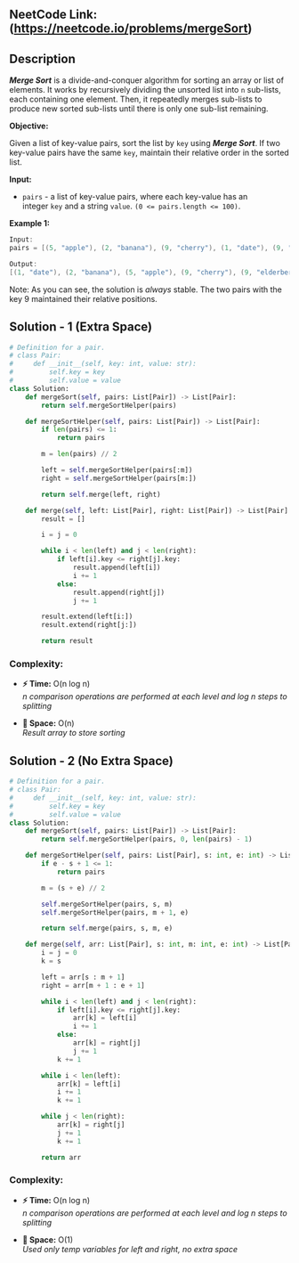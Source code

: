 ## **NeetCode Link:** (https://neetcode.io/problems/mergeSort)

## **Description**

_**Merge Sort**_ is a divide-and-conquer algorithm for sorting an array or list of elements. It works by recursively dividing the unsorted list into `n` sub-lists, each containing one element. Then, it repeatedly merges sub-lists to produce new sorted sub-lists until there is only one sub-list remaining.

**Objective:**

Given a list of key-value pairs, sort the list by `key` using _**Merge Sort**_. If two key-value pairs have the same `key`, maintain their relative order in the sorted list.

**Input:**

- `pairs` - a list of key-value pairs, where each key-value has an integer `key` and a string `value`. `(0 <= pairs.length <= 100)`.

**Example 1:**

```java
Input:
pairs = [(5, "apple"), (2, "banana"), (9, "cherry"), (1, "date"), (9, "elderberry")]

Output:
[(1, "date"), (2, "banana"), (5, "apple"), (9, "cherry"), (9, "elderberry")]
```

Note: As you can see, the solution is _always_ stable. The two pairs with the key 9 maintained their relative positions.

## **Solution - 1 (Extra Space)**

```python
# Definition for a pair.
# class Pair:
#     def __init__(self, key: int, value: str):
#         self.key = key
#         self.value = value
class Solution:
    def mergeSort(self, pairs: List[Pair]) -> List[Pair]:
        return self.mergeSortHelper(pairs)

    def mergeSortHelper(self, pairs: List[Pair]) -> List[Pair]:
        if len(pairs) <= 1:
            return pairs

        m = len(pairs) // 2

        left = self.mergeSortHelper(pairs[:m])
        right = self.mergeSortHelper(pairs[m:])

        return self.merge(left, right)

    def merge(self, left: List[Pair], right: List[Pair]) -> List[Pair]:
        result = []

        i = j = 0

        while i < len(left) and j < len(right):
            if left[i].key <= right[j].key:
                result.append(left[i])
                i += 1
            else:
                result.append(right[j])
                j += 1

        result.extend(left[i:])
        result.extend(right[j:])

        return result
```

### **Complexity:**
- **⚡ Time:** O(n log n)  
*n comparison operations are performed at each level and log n  steps to splitting*

- **💾 Space:** O(n)  
*Result array to store sorting*


## **Solution - 2 (No Extra Space)**

```python
# Definition for a pair.
# class Pair:
#     def __init__(self, key: int, value: str):
#         self.key = key
#         self.value = value
class Solution:
    def mergeSort(self, pairs: List[Pair]) -> List[Pair]:
        return self.mergeSortHelper(pairs, 0, len(pairs) - 1)

    def mergeSortHelper(self, pairs: List[Pair], s: int, e: int) -> List[Pair]:
        if e - s + 1 <= 1:
            return pairs

        m = (s + e) // 2

        self.mergeSortHelper(pairs, s, m)
        self.mergeSortHelper(pairs, m + 1, e)

        return self.merge(pairs, s, m, e)

    def merge(self, arr: List[Pair], s: int, m: int, e: int) -> List[Pair]:
        i = j = 0
        k = s

        left = arr[s : m + 1]
        right = arr[m + 1 : e + 1]

        while i < len(left) and j < len(right):
            if left[i].key <= right[j].key:
                arr[k] = left[i]
                i += 1
            else:
                arr[k] = right[j]
                j += 1
            k += 1

        while i < len(left):
            arr[k] = left[i]
            i += 1
            k += 1

        while j < len(right):
            arr[k] = right[j]
            j += 1
            k += 1

        return arr
```


### **Complexity:**
- **⚡ Time:** O(n log n)  
*n comparison operations are performed at each level and log n  steps to splitting*

- **💾 Space:** O(1)  
*Used only temp variables for left and right, no extra space*

